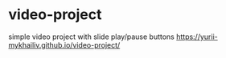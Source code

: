 # video-project
simple video project with slide play/pause buttons
https://yurii-mykhailiv.github.io/video-project/
